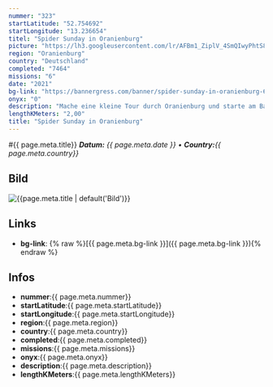 ```yaml
---
nummer: "323"
startLatitude: "52.754692"
startLongitude: "13.236654"
titel: "Spider Sunday in Oranienburg"
picture: "https://lh3.googleusercontent.com/lr/AFBm1_ZiplV_4SmQIwyPhtS8wIE59BVs17kIuJSMCBYExKtCqsJKuNyv5ScGo5cR4Ikdv4wSU4OtrrFzPPY-EdVj13sCBAhA-NAFUuypMRrC1gPruRtBcMTOESIBTBDB-FtJ6F9bkWXHTSpdm9z6V7yyiG1JAhr3t2tDCsyFLHZMnq75PqXVyIgfkI1ZDtsRMT6-c6n8KKw5pKmoPb0Wve-RWs0_czI5YhvRFj5NQMjEc7RStkt5g7o91b_N9f6PDNwW5S2gCwxITmAURy6HM0CIPC4pwhkqg0MHkEMJeU7WdI4T1usoJI34dprYKhG4wXWzyc0ljzcEcaKiacvLKw2BSPpKw4L9EOgEF56s8vxywyLOfYWb6yHv2thLUVCEBsOmbYHu8R_jU2mtsqJECeiT1WCVctb33OPiq_7CMiFXZosqPowAgi_kYsOoqCtQETZf4OYrMXX7WcgAJ1zHi_CRtj6dGMGrlaKt6yimL1ZUhM2I-XM3lAo9hnzAv3MxgKxhirqdwRBenm9Q-_TKtzUoqoG0Ko-e_NuVSb9axBI13Cu9-ue5pQPszah5b1tJEj4NzxT2ZvaAC1cmbA-kVrJplrhDffS7IP_kAuNiAvSunhbUBF9rMBJMPZXNig5caWBhsc6AQVCrKtBsPugEaAQROSzLCjD-d0cGsi0OcvvMnQ3ywuBwsoFN06GV1fpezJF46mfRsjAxLpYLE4kKxSezEaniCqB9LbhLa4fTUJTimG9bL3h-EXpEv2hDz-xU4_4u3bUl04oboZrvObAnn8fv5KJAbq4VL7i5YWp07xASIPXpBrEDOwnvR6-jLCgZTzqlPwj6obYokM3hjfGv5k5VwPXMdDcar0s1fQc0"
region: "Oranienburg"
country: "Deutschland"
completed: "7464"
missions: "6"
date: "2021"
bg-link: "https://bannergress.com/banner/spider-sunday-in-oranienburg-67de"
onyx: "0"
description: "Mache eine kleine Tour durch Oranienburg und starte am Bahnhof"
lengthKMeters: "2,00"
title: "Spider Sunday in Oranienburg"
---
```


#{{ page.meta.title}}
_**Datum:** {{ page.meta.date }} • **Country:**{{ page.meta.country}}_

## Bild
![{{page.meta.title | default('Bild')}}]({{page.meta.picture}})

## Links
- **bg-link**: {% raw %}[{{ page.meta.bg-link }}]({{ page.meta.bg-link }}){% endraw %}

## Infos
- **nummer**:{{ page.meta.nummer}}
- **startLatitude**:{{ page.meta.startLatitude}}
- **startLongitude**:{{ page.meta.startLongitude}}
- **region**:{{ page.meta.region}}
- **country**:{{ page.meta.country}}
- **completed**:{{ page.meta.completed}}
- **missions**:{{ page.meta.missions}}
- **onyx**:{{ page.meta.onyx}}
- **description**:{{ page.meta.description}}
- **lengthKMeters**:{{ page.meta.lengthKMeters}}

